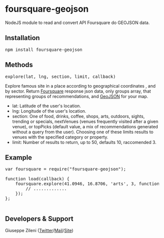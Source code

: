 # foursquare-geojson
NodeJS module to read and convert API Foursquare do GEOJSON data.

## Installation

<pre>npm install foursquare-geojson</pre>

## Methods

<pre>explore(lat, lng, section, limit, callback)</pre>
Explore famous site in a place according to geographical coordinates , and by sector. Return [Foursquare](https://developer.foursquare.com/docs/venues/explore) response json data, only groups array, that representing groups of recommendations, and [GeoJSON](http://geojson.org) for your map.

* lat: Latitude of the user's location.  
* lng: Longitude of the user's location. 
* section: One of food, drinks, coffee, shops, arts, outdoors, sights, trending or specials, nextVenues (venues frequently visited after a given venue), or topPicks (default value, a mix of recommendations generated without a query from the user). Choosing one of these limits results to venues with the specified category or property.
* limit: Number of results to return, up to 50, defaults 10, raccomended 3.

## Example

<pre>
var foursquare = require("foursquare-geojson");

function load(callback) {
    foursquare.explore(41.0946, 16.8706, 'arts', 3, function (results, geojson) { 
        // .............    
    });
};

</pre>

## Developers & Support
Giuseppe Zileni ([Twitter](https://twitter.com/gzileni)/[Mail](mailto:me@gzileni.name)/[Site](http://www.gzileni.name))

